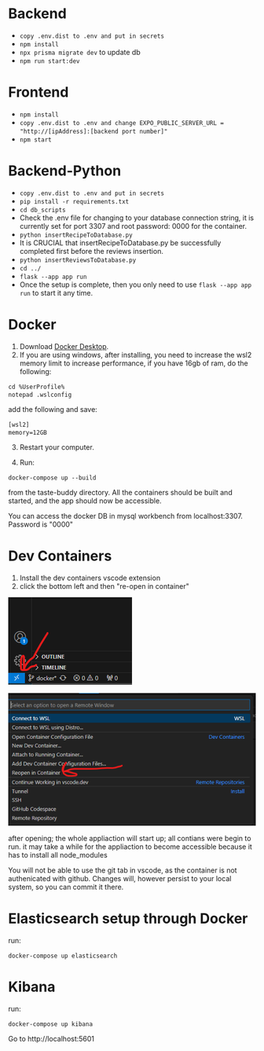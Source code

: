 # Backend 
- `copy .env.dist to .env and put in secrets`
- `npm install`
- `npx prisma migrate dev` to update db
- `npm run start:dev`

# Frontend
- `npm install`
- `copy .env.dist to .env and change EXPO_PUBLIC_SERVER_URL = "http://[ipAddress]:[backend port number]"`
- `npm start`

# Backend-Python
- `copy .env.dist to .env and put in secrets`
- `pip install -r requirements.txt`
- `cd db_scripts`
- Check the .env file for changing to your database connection string, it is currently set for port 3307 and root password: 0000 for the container.
- `python insertRecipeToDatabase.py`
- It is CRUCIAL that insertRecipeToDatabase.py be successfully completed first before the reviews insertion.
- `python insertReviewsToDatabase.py`
- `cd ../`
- `flask --app app run`
- Once the setup is complete, then you only need to use `flask --app app run` to start it any time.

# Docker
1. Download [Docker Desktop](https://www.docker.com/products/docker-desktop/).
2. If you are using windows, after installing, you need to increase the wsl2 memory limit to increase performance, if you have 16gb of ram, do the following:
```
cd %UserProfile%
notepad .wslconfig
```

add the following and save:

```
[wsl2]
memory=12GB
```

3. Restart your computer.

4. Run:
```
docker-compose up --build
``` 
from the taste-buddy directory.
All the containers should be built and started, and the app should now be accessible.

You can access the docker DB in mysql workbench from localhost:3307. Password is "0000"

# Dev Containers
1. Install the dev containers vscode extension
2. click the bottom left and then "re-open in container"

![alt text](readme_images/image.png)

![alt text](readme_images/image-1.png)

after opening; the whole appliaction will start up; all contians were begin to run.
it may take a while for the appliaction to become accessible because it has to install all node_modules

You will not be able to use the git tab in vscode, as the container is not authenicated with github.
Changes will, however persist to your local system, so you can commit it there.

# Elasticsearch setup through Docker
run:
```
docker-compose up elasticsearch
```

# Kibana
run:
```
docker-compose up kibana
```
Go to http://localhost:5601
